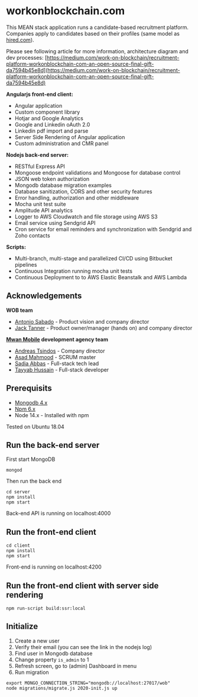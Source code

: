 # workonblockchain.com

This MEAN stack application runs a candidate-based recruitment platform. Companies apply to candidates based on their profiles (same model as [hired.com](https://hired.com)).

Please see following article for more information, architecture diagram and dev processes:
[https://medium.com/work-on-blockchain/recruitment-platform-workonblockchain-com-an-open-source-final-gift-da7594b45e8d](https://medium.com/work-on-blockchain/recruitment-platform-workonblockchain-com-an-open-source-final-gift-da7594b45e8d)

**Angularjs front-end client:**
- Angular application
- Custom component library
- Hotjar and Google Analytics
- Google and Linkedin oAuth 2.0
- Linkedin pdf import and parse
- Server Side Rendering of Angular application
- Custom administration and CMR panel

**Nodejs back-end server:**
- RESTful Express API
- Mongoose endpoint validations and Mongoose for database control
- JSON web token authorization
- Mongodb database migration examples
- Database sanitization, CORS and other security features
- Error handling, authorization and other middleware
- Mocha unit test suite
- Amplitude API analytics
- Logger to AWS Cloudwatch and file storage using AWS S3
- Email service using Sendgrid API
- Cron service for email reminders and synchronization with Sendgrid and Zoho contacts

**Scripts:**
- Multi-branch, multi-stage and parallelized CI/CD using Bitbucket pipelines
- Continuous Integration running mocha unit tests
- Continuous Deployment to to AWS Elastic Beanstalk and AWS Lambda

## Acknowledgements
**WOB team**

- [Antonio Sabado](https://www.linkedin.com/in/antonio-sabado-97150511b) - Product vision and company director
- [Jack Tanner](https://www.linkedin.com/in/jack-tanner) - Product owner/manager (hands on) and company director

**[Mwan Mobile](https://www.mwanmobile.com) development agency team**

- [Andreas Tsindos](https://www.linkedin.com/in/andreas-tsindos-1174421) - Company director
- [Asad Mahmood](https://www.linkedin.com/in/asad117) - SCRUM master
- [Sadia Abbas](https://www.linkedin.com/in/sadia-abbas-437a20124) - Full-stack tech lead
- [Tayyab Hussain](https://www.linkedin.com/in/tayyab-hussain-6117bab6) - Full-stack developer

## Prerequisits
- [Mongodb 4.x](https://www.mongodb.com/)
- [Npm 6.x](https://www.npmjs.com/)
- Node 14.x - Installed with npm

Tested on Ubuntu 18.04

## Run the back-end server

First start MongoDB
```
mongod
```

Then run the back end
```
cd server
npm install
npm start
```

Back-end API is running on localhost:4000

## Run the front-end client

```
cd client
npm install
npm start
```

Front-end is running on localhost:4200

## Run the front-end client with server side rendering

```
npm run-script build:ssr:local
```

## Initialize

1. Create a new user
2. Verify their email (you can see the link in the nodejs log)
3. Find user in Mongodb database
4. Change property `is_admin` to 1
5. Refresh screen, go to (admin) Dashboard in menu
6. Run migration 

```
export MONGO_CONNECTION_STRING="mongodb://localhost:27017/wob"
node migrations/migrate.js 2020-init.js up
```